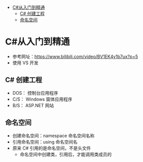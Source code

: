 - [C#从入门到精通](#c从入门到精通)
  - [C# 创建工程](#c-创建工程)
  - [命名空间](#命名空间)

# C#从入门到精通

- 参考网址：https://www.bilibili.com/video/BV1EK4y1b7ux?p=5
- 使用 VS 开发

## C# 创建工程

- DOS： 控制台应用程序
- C/S： Windows 窗体应用程序
- B/S： ASP.NET 网站

## 命名空间

- 创建命名空间：namespace 命名空间名称
- 引用命名空间：using 命名空间名
- 原来 C# 引用的是命名空间，不是头文件
  - 命名空间中创建类，引用后，才能调用类成员的
